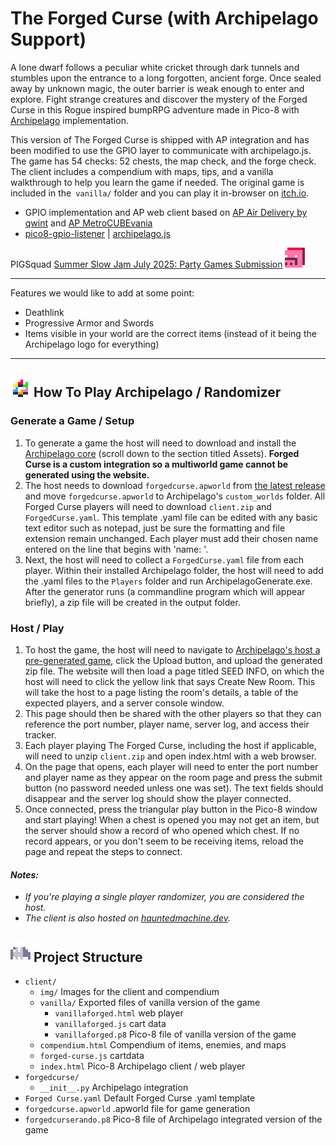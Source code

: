 # The Forged Curse (with Archipelago Support)

A lone dwarf follows a peculiar white cricket through dark tunnels and stumbles upon the entrance to a long forgotten, ancient forge. Once sealed away by unknown magic, the outer barrier is weak enough to enter and explore. Fight strange creatures and discover the mystery of the Forged Curse in this Rogue inspired bumpRPG adventure made in Pico-8 with [Archipelago](https://archipelago.gg/) implementation.

This version of The Forged Curse is shipped with AP integration and has been modified to use the GPIO layer to communicate with archipelago.js. The game has 54 checks: 52 chests, the map check, and the forge check. The client includes a compendium with maps, tips, and a vanilla walkthrough to help you learn the game if needed. The original game is included in the` vanilla/` folder and you can play it in-browser on [itch.io](https://chairodactyl.itch.io/the-forged-curse).

- GPIO implementation and AP web client based on [AP Air Delivery by qwint](https://github.com/qwint/ap-air-delivery) and [AP MetroCUBEvania](https://github.com/ap-metrocubevania)
- [pico8-gpio-listener](https://github.com/benwiley4000/pico8-gpio-listener) | [archipelago.js](https://www.npmjs.com/package/archipelago.js) 

PIGSquad [Summer Slow Jam July 2025: Party Games Submission](https://itch.io/jam/ssjparty) ![Cubepig gif](client/img/cubepig.gif)  

---

Features we would like to add at some point:
- Deathlink
- Progressive Armor and Swords
- Items visible in your world are the correct items (instead of it being the Archipelago logo for everything)

---

## ![archipelago logo](client/img/ap-logo.png) How To Play Archipelago / Randomizer
### Generate a Game / Setup
1. To generate a game the host will need to download and install the [Archipelago core](https://github.com/ArchipelagoMW/Archipelago/releases/) (scroll down to the section titled Assets). **Forged Curse is a custom integration so a multiworld game cannot be generated using the website.**
2. The host needs to download `forgedcurse.apworld` from [the latest release](https://github.com/cheesepak/ap-forged-curse/releases) and move `forgedcurse.apworld` to Archipelago's `custom_worlds` folder. All Forged Curse players will need to download `client.zip` and `ForgedCurse.yaml`. This template .yaml file can be edited with any basic text editor such as notepad, just be sure the formatting and file extension remain unchanged. Each player must add their chosen name entered on the line that begins with 'name: '. 
3. Next, the host will need to collect a `ForgedCurse.yaml` file from each player. Within their installed Archipelago folder, the host will need to add the .yaml files to the `Players` folder and run ArchipelagoGenerate.exe. After the generator runs (a commandline program which will appear briefly), a zip file will be created in the output folder.

### Host / Play 
1. To host the game, the host will need to navigate to [Archipelago's host a pre-generated game](https://archipelago.gg/uploads), click the Upload button, and upload the generated zip file. The website will then load a page titled SEED INFO, on which the host will need to click the yellow link that says Create New Room. This will take the host to a page listing the room's details, a table of the expected players, and a server console window.
2. This page should then be shared with the other players so that they can reference the port number, player name, server log, and access their tracker.
3. Each player playing The Forged Curse, including the host if applicable, will need to unzip `client.zip` and open index.html with a web browser.
4. On the page that opens, each player will need to enter the port number and player name as they appear on the room page and press the submit button (no password needed unless one was set). The text fields should disappear and the server log should show the player connected.
5. Once connected, press the triangular play button in the Pico-8 window and start playing! When a chest is opened you may not get an item, but the server should show a record of who opened which chest. If no record appears, or you don't seem to be receiving items, reload the page and repeat the steps to connect.

#### *Notes:* 
- *If you're playing a single player randomizer, you are considered the host.*
- *The client is also hosted on [hauntedmachine.dev](https://hauntedmachine.dev/games/forged-curse/client/).*

## ![bat gif](client/img/bat.gif) Project Structure 
- `client/`
    - `img/` Images for the client and compendium
    - `vanilla/` Exported files of vanilla version of the game
        - `vanillaforged.html` web player
        - `vanillaforged.js` cart data
        - `vanillaforged.p8` Pico-8 file of vanilla version of the game
    - `compendium.html` Compendium of items, enemies, and maps
    - `forged-curse.js` cartdata
    - `index.html` Pico-8 Archipelago client / web player
- `forgedcurse/`
    - `__init__.py` Archipelago integration
- `Forged Curse.yaml` Default Forged Curse .yaml template 
- `forgedcurse.apworld` .apworld file for game generation
- `forgedcurserando.p8` Pico-8 file of Archipelago integrated version of the game
